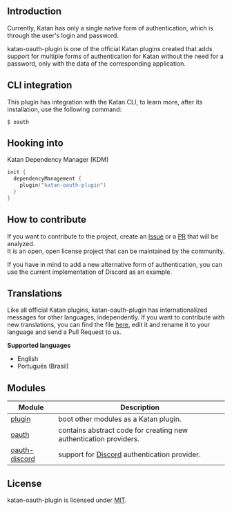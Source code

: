## Introduction
Currently, Katan has only a single native form of authentication, which is through the user's login and password.

katan-oauth-plugin is one of the official Katan plugins created that adds support
for multiple forms of authentication for Katan without the need for a password, only with the data of the corresponding application.

## CLI integration
This plugin has integration with the Katan CLI, to learn more, after its installation, use the following command:
```console
$ oauth
```

## Hooking into
Katan Dependency Manager (KDM)
```kotlin
init {
  dependencyManagement {
    plugin("katan-oauth-plugin")
  }
}
```

## How to contribute
If you want to contribute to the project, create an [Issue](https://github.com/KatanPanel/katan-oauth-plugin/issues) or a [PR](https://github.com/KatanPanel/katan-oauth-plugin/pulls) that will be analyzed.\
It is an open, open license project that can be maintained by the community.

If you have in mind to add a new alternative form of authentication, you can use the current implementation of Discord as an example.

## Translations
Like all official Katan plugins, katan-oauth-plugin has internationalized messages for other languages, independently.
If you want to contribute with new translations, you can find the file [here](https://github.com/KatanPanel/katan-oauth-plugin/tree/main/plugin/src/main/resources), edit it and rename it to your language and send a Pull Request to us.

**Supported languages**
* English
* Português (Brasil)

## Modules

| Module | Description |
| ----------- | ------ |
| [plugin](https://github.com/KatanPanel/katan-oauth-plugin/tree/main/plugin) | boot other modules as a Katan plugin. |
| [oauth](https://github.com/KatanPanel/katan-oauth-plugin/tree/main/oauth) | contains abstract code for creating new authentication providers. |
| [oauth-discord](https://github.com/KatanPanel/katan-oauth-plugin/tree/main/oauth-discord) | support for [Discord](https://discor.com) authentication provider. |

## License
katan-oauth-plugin is licensed under [MIT](https://github.com/KatanPanel/katan-oauth/blob/main/LICENSE).
